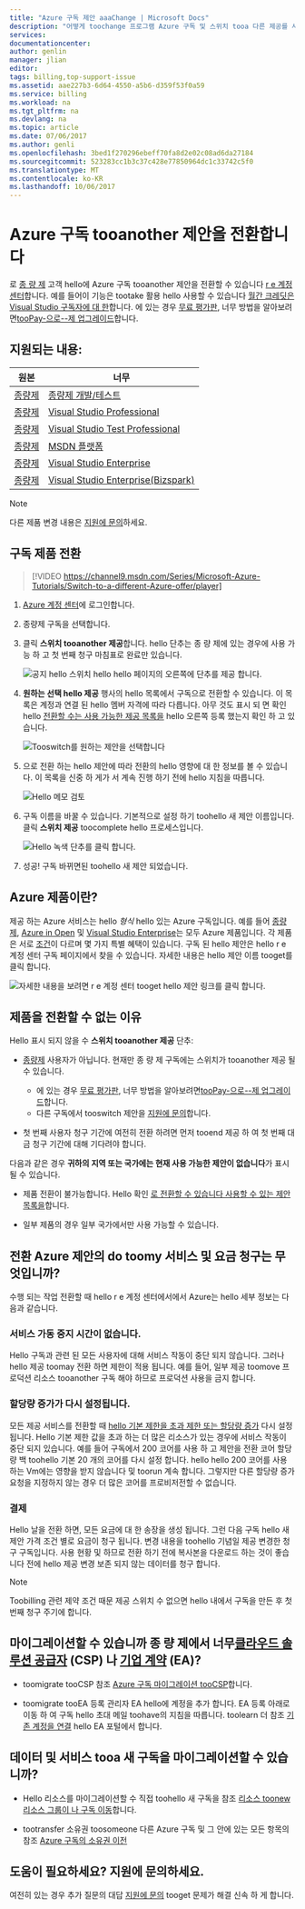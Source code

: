 ```yaml
---
title: "Azure 구독 제안 aaaChange | Microsoft Docs"
description: "어떻게 toochange 프로그램 Azure 구독 및 스위치 tooa 다른 제공를 사용 하는 방법을 알아봅니다 hello 구독 관리 포털"
services: 
documentationcenter: 
author: genlin
manager: jlian
editor: 
tags: billing,top-support-issue
ms.assetid: aae227b3-6d64-4550-a5b6-d359f53f0a59
ms.service: billing
ms.workload: na
ms.tgt_pltfrm: na
ms.devlang: na
ms.topic: article
ms.date: 07/06/2017
ms.author: genli
ms.openlocfilehash: 3bed1f270296ebeff70fa8d2e02c08ad6da27184
ms.sourcegitcommit: 523283cc1b3c37c428e77850964dc1c33742c5f0
ms.translationtype: MT
ms.contentlocale: ko-KR
ms.lasthandoff: 10/06/2017
---
```

# <a name="switch-your-azure-subscription-tooanother-offer"></a>Azure 구독 tooanother 제안을 전환합니다

로 [종 량 제](https://azure.microsoft.com/offers/ms-azr-0003p/) 고객 hello에 Azure 구독 tooanother 제안을 전환할 수 있습니다 [r e 계정 센터](https://account.windowsazure.com/Subscriptions)합니다. 예를 들어이 기능은 tootake 활용 hello 사용할 수 있습니다 [월간 크레딧은 Visual Studio 구독자에 대 한](https://azure.microsoft.com/pricing/member-offers/msdn-benefits-details/)합니다. 에 있는 경우 [무료 평가판](https://azure.microsoft.com/free/), 너무 방법을 알아보려면[tooPay-으로--제 업그레이드](billing-upgrade-azure-subscription.md)합니다.

## <a name="whats-supported"></a>지원되는 내용:

| 원본 | 너무|
| --- | --- |
| [종량제](https://azure.microsoft.com/offers/ms-azr-0003p/) |[종량제 개발/테스트](https://azure.microsoft.com/offers/ms-azr-0023p/) |
| [종량제](https://azure.microsoft.com/offers/ms-azr-0003p/) |[Visual Studio Professional](https://azure.microsoft.com/offers/ms-azr-0059p/) |
| [종량제](https://azure.microsoft.com/offers/ms-azr-0003p/) |[Visual Studio Test Professional](https://azure.microsoft.com/offers/ms-azr-0060p/) |
| [종량제](https://azure.microsoft.com/offers/ms-azr-0003p/) |[MSDN 플랫폼](https://azure.microsoft.com/offers/ms-azr-0062p/) |
| [종량제](https://azure.microsoft.com/offers/ms-azr-0003p/) |[Visual Studio Enterprise](https://azure.microsoft.com/offers/ms-azr-0063p/) |
| [종량제](https://azure.microsoft.com/offers/ms-azr-0003p/) |[Visual Studio Enterprise(Bizspark)](https://azure.microsoft.com/offers/ms-azr-0064p/) |

> [!NOTE]
> 다른 제품 변경 내용은 [지원에 문의](https://portal.azure.com/?#blade/Microsoft_Azure_Support/HelpAndSupportBlade)하세요.
>
>

## <a name="switch-subscription-offer"></a>구독 제품 전환

> [!VIDEO https://channel9.msdn.com/Series/Microsoft-Azure-Tutorials/Switch-to-a-different-Azure-offer/player]
>
>

1. [Azure 계정 센터](https://account.windowsazure.com/Subscriptions)에 로그인합니다.

1. 종량제 구독을 선택합니다.

1. 클릭 **스위치 tooanother 제공**합니다. hello 단추는 종 량 제에 있는 경우에 사용 가능 하 고 첫 번째 청구 마침표로 완료만 있습니다.

   ![공지 hello 스위치 hello hello 페이지의 오른쪽에 단추를 제공 합니다.](./media/billing-how-to-switch-azure-offer/switchbutton.png)

1. **원하는 선택 hello 제공** 행사의 hello 목록에서 구독으로 전환할 수 있습니다. 이 목록은 계정과 연결 된 hello 멤버 자격에 따라 다릅니다. 아무 것도 표시 되 면 확인 hello [전환할 수는 사용 가능한 제공 목록을](#whats-supported) hello 오른쪽 등록 했는지 확인 하 고 있습니다. 

   ![Tooswitch를 원하는 제안을 선택합니다](./media/billing-how-to-switch-azure-offer/selectoffer.png)

1. 으로 전환 하는 hello 제안에 따라 전환의 hello 영향에 대 한 정보를 볼 수 있습니다. 이 목록을 신중 하 게가 서 계속 진행 하기 전에 hello 지침을 따릅니다.

   ![Hello 메모 검토](./media/billing-how-to-switch-azure-offer/thingstonote.png)

1. 구독 이름을 바꿀 수 있습니다. 기본적으로 설정 하기 toohello 새 제안 이름입니다. 클릭 **스위치 제공** toocomplete hello 프로세스입니다.

   ![Hello 녹색 단추를 클릭 합니다.](./media/billing-how-to-switch-azure-offer/confirmpage.png)

1. 성공! 구독 바뀌면된 toohello 새 제안 되었습니다.

## <a name="what-is-an-azure-offer"></a>Azure 제품이란?

제공 하는 Azure 서비스는 hello *형식* hello 있는 Azure 구독입니다. 예를 들어 [종량제](https://azure.microsoft.com/offers/ms-azr-0003p/), [Azure in Open](https://azure.microsoft.com/offers/ms-azr-0111p/) 및 [Visual Studio Enterprise](https://azure.microsoft.com/offers/ms-azr-0063p/)는 모두 Azure 제품입니다. 각 제품은 서로 [조건](https://azure.microsoft.com/support/legal/offer-details/)이 다르며 몇 가지 특별 혜택이 있습니다. 구독 된 hello 제안은 hello r e 계정 센터 구독 페이지에서 찾을 수 있습니다. 자세한 내용은 hello 제안 이름 tooget를 클릭 합니다.

   ![자세한 내용을 보려면 r e 계정 센터 tooget hello 제안 링크를 클릭 합니다.](./media/billing-how-to-switch-azure-offer/offerlink.png)

## <a name="why-cant-i-switch-offers"></a>제품을 전환할 수 없는 이유

Hello 표시 되지 않을 수 **스위치 tooanother 제공** 단추:

* [종량제](https://azure.microsoft.com/offers/ms-azr-0003p/) 사용자가 아닙니다. 현재만 종 량 제 구독에는 스위치가 tooanother 제공 될 수 있습니다.

  * 에 있는 경우 [무료 평가판](https://azure.microsoft.com/free/), 너무 방법을 알아보려면[tooPay-으로--제 업그레이드](billing-upgrade-azure-subscription.md)합니다.
  * 다른 구독에서 tooswitch 제안을 [지원에 문의](https://portal.azure.com/?#blade/Microsoft_Azure_Support/HelpAndSupportBlade)합니다.

* 첫 번째 사용자 청구 기간에 여전히 전환 하려면 먼저 tooend 제공 하 여 첫 번째 대금 청구 기간에 대해 기다려야 합니다.

다음과 같은 경우 **귀하의 지역 또는 국가에는 현재 사용 가능한 제안이 없습니다**가 표시될 수 있습니다.

* 제품 전환이 불가능합니다. Hello 확인 [로 전환할 수 있습니다 사용할 수 있는 제안 목록을](#whats-supported)합니다.

* 일부 제품의 경우 일부 국가에서만 사용 가능할 수 있습니다.

## <a name="what-does-switching-azure-offers-do-toomy-service-and-billing"></a>전환 Azure 제안의 do toomy 서비스 및 요금 청구는 무엇입니까?

수행 되는 작업 전환할 때 hello r e 계정 센터에서에서 Azure는 hello 세부 정보는 다음과 같습니다.

### <a name="no-service-downtime"></a>서비스 가동 중지 시간이 없습니다.

Hello 구독과 관련 된 모든 사용자에 대해 서비스 작동이 중단 되지 않습니다. 그러나 hello 제공 toomay 전환 하면 제한이 적용 됩니다. 예를 들어, 일부 제공 toomove 프로덕션 리소스 tooanother 구독 해야 하므로 프로덕션 사용을 금지 합니다.

### <a name="quota-increases-are-reset"></a>할당량 증가가 다시 설정됩니다.

모든 제공 서비스를 전환할 때 [hello 기본 제한을 초과 제한 또는 할당량 증가](../azure-supportability/resource-manager-core-quotas-request.md) 다시 설정 됩니다. Hello 기본 제한 값을 초과 하는 더 많은 리소스가 있는 경우에 서비스 작동이 중단 되지 있습니다. 예를 들어 구독에서 200 코어를 사용 하 고 제안을 전환 코어 할당량 백 toohello 기본 20 개의 코어를 다시 설정 합니다. hello hello 200 코어를 사용 하는 Vm에는 영향을 받지 않습니다 및 toorun 계속 합니다. 그렇지만 다른 할당량 증가 요청을 지정하지 않는 경우 더 많은 코어를 프로비저전할 수 없습니다.

### <a name="billing"></a>결제

Hello 날을 전환 하면, 모든 요금에 대 한 송장을 생성 됩니다. 그런 다음 구독 hello 새 제안 가격 조건 별로 요금이 청구 됩니다. 변경 내용을 toohello 기념일 제공 변경한 청구 구독입니다. 사용 현황 및 하므로 전환 하기 전에 복사본을 다운로드 하는 것이 좋습니다 전에 hello 제공 변경 보존 되지 않는 데이터를 청구 합니다.

> [!NOTE]
> Toobilling 관련 제약 조건 때문 제공 스위치 수 없으면 hello 내에서 구독을 만든 후 첫 번째 청구 주기에 합니다.
>
>

## <a name="can-i-migrate-from-pay-as-you-go-toocloud-solution-providerhttpspartnermicrosoftcomsolutionscloud-reseller-overview-csp-or-enterprise-agreementhttpsazuremicrosoftcompricingenterprise-agreement-ea"></a>마이그레이션할 수 있습니까 종 량 제에서 너무[클라우드 솔루션 공급자](https://partner.microsoft.com/Solutions/cloud-reseller-overview) (CSP) 나 [기업 계약](https://azure.microsoft.com/pricing/enterprise-agreement/) (EA)?

* toomigrate tooCSP 참조 [Azure 구독 마이그레이션 tooCSP](https://blogs.technet.microsoft.com/hybridcloudbp/2016/08/26/azure-subscription-migration-to-csp/)합니다.

* toomigrate tooEA 등록 관리자 EA hello에 계정을 추가 합니다. EA 등록 아래로 이동 하 여 구독 hello 초대 메일 toohave의 지침을 따릅니다. toolearn 더 참조 [기존 계정을 연결](https://ea.azure.com/helpdocs/associateExistingAccount) hello EA 포털에서 합니다.

## <a name="can-i-migrate-data-and-services-tooa-new-subscription"></a>데이터 및 서비스 tooa 새 구독을 마이그레이션할 수 있습니까?

* Hello 리소스를 마이그레이션할 수 직접 toohello 새 구독을 참조 [리소스 toonew 리소스 그룹이 나 구독 이동](../azure-resource-manager/resource-group-move-resources.md)합니다.

* tootransfer 소유권 toosomeone 다른 Azure 구독 및 그 안에 있는 모든 항목의 참조 [Azure 구독의 소유권 이전](billing-subscription-transfer.md)

## <a name="need-help-contact-support"></a>도움이 필요하세요? 지원에 문의하세요.

여전히 있는 경우 추가 질문의 대답 [지원에 문의](https://portal.azure.com/?#blade/Microsoft_Azure_Support/HelpAndSupportBlade) tooget 문제가 해결 신속 하 게 합니다.
